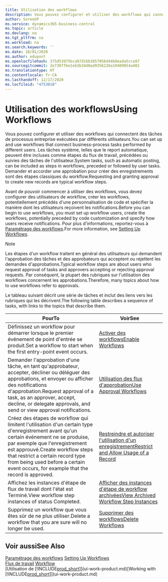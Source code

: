 ```yaml
---
title: Utilisation des workflows
description: Vous pouvez configurer et utiliser des workflows qui connectent des tâches de processus entreprise exécutées par différents utilisateurs. Découvrez les différentes étapes à suivre pour commencer à utiliser les workflows.
author: SorenGP
ms.service: dynamics365-business-central
ms.topic: article
ms.devlang: na
ms.tgt_pltfrm: na
ms.workload: na
ms.search.keywords: ''
ms.date: 10/01/2020
ms.author: edupont
ms.openlocfilehash: 375d53975bca97d16b3857056d44b9eada5cca97
ms.sourcegitcommit: 2e7307fbe1eb3b34d0ad9356226a19409054a402
ms.translationtype: HT
ms.contentlocale: fr-CA
ms.lasthandoff: 12/17/2020
ms.locfileid: "4753010"
---
```

# <a name="using-workflows"></a><span data-ttu-id="a49ec-104">Utilisation des workflows</span><span class="sxs-lookup"><span data-stu-id="a49ec-104">Using Workflows</span></span>
<span data-ttu-id="a49ec-105">Vous pouvez configurer et utiliser des workflows qui connectent des tâches de processus entreprise exécutées par différents utilisateurs.</span><span class="sxs-lookup"><span data-stu-id="a49ec-105">You can set up and use workflows that connect business-process tasks performed by different users.</span></span> <span data-ttu-id="a49ec-106">Les tâches système, telles que le report automatique, peuvent être incluses comme étapes du flux de travail, précédées ou suivies des tâches de l'utilisateur.</span><span class="sxs-lookup"><span data-stu-id="a49ec-106">System tasks, such as automatic posting, can be included as steps in workflows, preceded or followed by user tasks.</span></span> <span data-ttu-id="a49ec-107">Demander et accorder une approbation pour créer des enregistrements sont des étapes classiques du workflow.</span><span class="sxs-lookup"><span data-stu-id="a49ec-107">Requesting and granting approval to create new records are typical workflow steps.</span></span>  

 <span data-ttu-id="a49ec-108">Avant de pouvoir commencer à utiliser des workflows, vous devez configurer des utilisateurs de workflow, créer les workflows, potentiellement précédés d'une personnalisation de code et spécifier la manière dont les utilisateurs reçoivent les notifications.</span><span class="sxs-lookup"><span data-stu-id="a49ec-108">Before you can begin to use workflows, you must set up workflow users, create the workflows, potentially preceded by code customization and specify how users receive notifications.</span></span> <span data-ttu-id="a49ec-109">Pour plus d'informations, reportez-vous à [Paramétrage des workflows](across-set-up-workflows.md).</span><span class="sxs-lookup"><span data-stu-id="a49ec-109">For more information, see [Setting Up Workflows](across-set-up-workflows.md).</span></span>  

> [!NOTE]  
>  <span data-ttu-id="a49ec-110">Les étapes d'un workflow traitent en général des utilisateurs qui demandent l'approbation des tâches et des approbateurs qui acceptent ou rejettent les demandes d'approbations.</span><span class="sxs-lookup"><span data-stu-id="a49ec-110">Typical workflow steps are about users who request approval of tasks and approvers accepting or rejecting approval requests.</span></span> <span data-ttu-id="a49ec-111">Par conséquent, la plupart des rubriques sur l'utilisation des workflows concernent les approbations.</span><span class="sxs-lookup"><span data-stu-id="a49ec-111">Therefore, many topics about how to use workflows refer to approvals.</span></span>  

 <span data-ttu-id="a49ec-112">Le tableau suivant décrit une série de tâches et inclut des liens vers les rubriques qui les décrivent.</span><span class="sxs-lookup"><span data-stu-id="a49ec-112">The following table describes a sequence of tasks, with links to the topics that describe them.</span></span>  

|<span data-ttu-id="a49ec-113">**Pour**</span><span class="sxs-lookup"><span data-stu-id="a49ec-113">**To**</span></span>|<span data-ttu-id="a49ec-114">**Voir**</span><span class="sxs-lookup"><span data-stu-id="a49ec-114">**See**</span></span>|  
|------------|-------------|  
|<span data-ttu-id="a49ec-115">Définissez un workflow pour démarrer lorsque le premier événement de point d'entrée se produit.</span><span class="sxs-lookup"><span data-stu-id="a49ec-115">Set a workflow to start when the first entry-point event occurs.</span></span>|[<span data-ttu-id="a49ec-116">Activer des workflows</span><span class="sxs-lookup"><span data-stu-id="a49ec-116">Enable Workflows</span></span>](across-how-to-enable-workflows.md)|  
|<span data-ttu-id="a49ec-117">Demander l'approbation d'une tâche, en tant qu'approbateur, accepter, décliner ou déléguer des approbations, et envoyer ou afficher des notifications d'approbation.</span><span class="sxs-lookup"><span data-stu-id="a49ec-117">Request approval of a task, as an approver, accept, decline, or delegate approvals, and send or view approval notifications.</span></span>|[<span data-ttu-id="a49ec-118">Utilisation des flux d'approbation</span><span class="sxs-lookup"><span data-stu-id="a49ec-118">Use Approval Workflows</span></span>](across-how-use-approval-workflows.md)|  
|<span data-ttu-id="a49ec-119">Créez des étapes de workflow qui limitent l'utilisation d'un certain type d'enregistrement avant qu'un certain événement ne se produise, par exemple que l'enregistrement est approuvé.</span><span class="sxs-lookup"><span data-stu-id="a49ec-119">Create workflow steps that restrict a certain record type from being used before a certain event occurs, for example that the record is approved.</span></span>|[<span data-ttu-id="a49ec-120">Restreindre et autoriser l'utilisation d'un enregistrement</span><span class="sxs-lookup"><span data-stu-id="a49ec-120">Restrict and Allow Usage of a Record</span></span>](across-how-to-restrict-and-allow-usage-of-a-record.md)|  
|<span data-ttu-id="a49ec-121">Affichez les instances d'étape de flux de travail dont l'état est Terminé.</span><span class="sxs-lookup"><span data-stu-id="a49ec-121">View workflow step instances of status Completed.</span></span>|[<span data-ttu-id="a49ec-122">Afficher des instances d'étape de workflow archivées</span><span class="sxs-lookup"><span data-stu-id="a49ec-122">View Archived Workflow Step Instances</span></span>](across-how-to-view-archived-workflow-step-instances.md)|  
|<span data-ttu-id="a49ec-123">Supprimez un workflow que vous êtes sûr de ne plus utiliser.</span><span class="sxs-lookup"><span data-stu-id="a49ec-123">Delete a workflow that you are sure will no longer be used.</span></span>|[<span data-ttu-id="a49ec-124">Supprimer des workflows</span><span class="sxs-lookup"><span data-stu-id="a49ec-124">Delete Workflows</span></span>](across-how-to-delete-workflows.md)|  

## <a name="see-also"></a><span data-ttu-id="a49ec-125">Voir aussi</span><span class="sxs-lookup"><span data-stu-id="a49ec-125">See Also</span></span>  
<span data-ttu-id="a49ec-126">[Paramétrage des workflows](across-set-up-workflows.md) </span><span class="sxs-lookup"><span data-stu-id="a49ec-126">[Setting Up Workflows](across-set-up-workflows.md) </span></span>  
<span data-ttu-id="a49ec-127">[Flux de travail](across-workflow.md) </span><span class="sxs-lookup"><span data-stu-id="a49ec-127">[Workflow](across-workflow.md) </span></span>  
<span data-ttu-id="a49ec-128">[Utilisation de [!INCLUDE[prod_short](includes/prod_short.md)]](ui-work-product.md)</span><span class="sxs-lookup"><span data-stu-id="a49ec-128">[Working with [!INCLUDE[prod_short](includes/prod_short.md)]](ui-work-product.md)</span></span>
